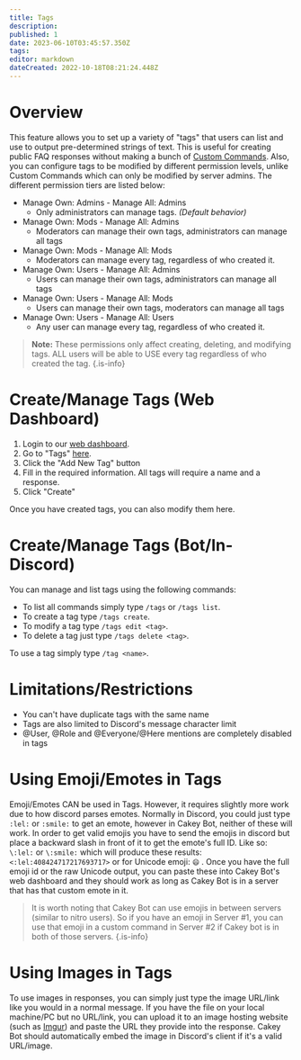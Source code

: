 ```yaml
---
title: Tags
description: 
published: 1
date: 2023-06-10T03:45:57.350Z
tags: 
editor: markdown
dateCreated: 2022-10-18T08:21:24.448Z
---
```


# Overview

This feature allows you to set up a variety of "tags" that users can list and use to output pre-determined strings of text. This is useful for creating public FAQ responses without making a bunch of [Custom Commands](../custom-commands). Also, you can configure tags to be modified by different permission levels, unlike Custom Commands which can only be modified by server admins. The different permission tiers are listed below:

* Manage Own: Admins - Manage All: Admins
  * Only administrators can manage tags. _(Default behavior)_
* Manage Own: Mods - Manage All: Admins
  * Moderators can manage their own tags, administrators can manage all tags
* Manage Own: Mods - Manage All: Mods
  * Moderators can manage every tag, regardless of who created it.
* Manage Own: Users - Manage All: Admins
  * Users can manage their own tags, administrators can manage all tags
* Manage Own: Users - Manage All: Mods
  * Users can manage their own tags, moderators can manage all tags
* Manage Own: Users - Manage All: Users
  * Any user can manage every tag, regardless of who created it.

> **Note:** These permissions only affect creating, deleting, and modifying tags. ALL users will be able to USE every tag regardless of who created the tag.
{.is-info}

# Create/Manage Tags (Web Dashboard)

1. Login to our [web dashboard](https://cakeybot.app/dashboard/).
2. Go to "Tags" [here](https://cakeybot.app/dashboard/public/tags).
3. Click the "Add New Tag" button
4. Fill in the required information. All tags will require a name and a response.
5. Click "Create"

Once you have created tags, you can also modify them here.

# Create/Manage Tags (Bot/In-Discord)

You can manage and list tags using the following commands:

* To list all commands simply type `/tags` or `/tags list`.
* To create a tag type `/tags create`.
* To modify a tag type `/tags edit <tag>`.
* To delete a tag just type `/tags delete <tag>`.

To use a tag simply type `/tag <name>`.

# Limitations/Restrictions

* You can't have duplicate tags with the same name
* Tags are also limited to Discord's message character limit
* @User, @Role and @Everyone/@Here mentions are completely disabled in tags

# Using Emoji/Emotes in Tags

Emoji/Emotes CAN be used in Tags. However, it requires slightly more work due to how discord parses emotes. Normally in Discord, you could just type `:lel:` or `:smile:` to get an emote, however in Cakey Bot, neither of these will work. In order to get valid emojis you have to send the emojis in discord but place a backward slash in front of it to get the emote's full ID. Like so: `\:lel:` or `\:smile:` which will produce these results: `<:lel:408424717217693717>` or for Unicode emoji: `😄` . Once you have the full emoji id or the raw Unicode output, you can paste these into Cakey Bot's web dashboard and they should work as long as Cakey Bot is in a server that has that custom emote in it.

> It is worth noting that Cakey Bot can use emojis in between servers (similar to nitro users). So if you have an emoji in Server #1, you can use that emoji in a custom command in Server #2 if Cakey bot is in both of those servers.
{.is-info}

# Using Images in Tags

To use images in responses, you can simply just type the image URL/link like you would in a normal message. If you have the file on your local machine/PC but no URL/link, you can upload it to an image hosting website (such as [Imgur](https://imgur.com/upload)) and paste the URL they provide into the response. Cakey Bot should automatically embed the image in Discord's client if it's a valid URL/image.